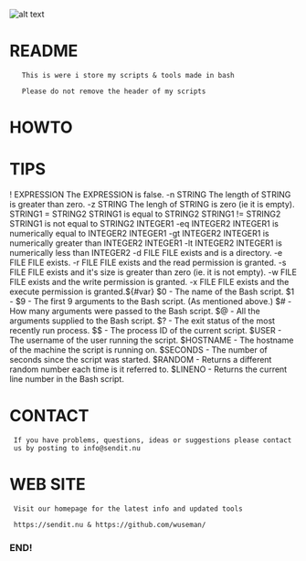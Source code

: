 ![alt text](https://sendit.nu/f/9ym%21h%3FmGl42ctJ.png)

# README

       This is were i store my scripts & tools made in bash
  
       Please do not remove the header of my scripts

# HOWTO

# TIPS

! EXPRESSION    The EXPRESSION is false.
-n STRING       The length of STRING is greater than zero.
-z STRING       The lengh of STRING is zero (ie it is empty).
STRING1 = STRING2       STRING1 is equal to STRING2
STRING1 != STRING2      STRING1 is not equal to STRING2
INTEGER1 -eq INTEGER2   INTEGER1 is numerically equal to INTEGER2
INTEGER1 -gt INTEGER2   INTEGER1 is numerically greater than INTEGER2
INTEGER1 -lt INTEGER2   INTEGER1 is numerically less than INTEGER2
-d FILE FILE exists and is a directory.
-e FILE FILE exists.
-r FILE FILE exists and the read permission is granted.
-s FILE FILE exists and it's size is greater than zero (ie. it is not empty).
-w FILE FILE exists and the write permission is granted.
-x FILE FILE exists and the execute permission is granted.${#var}
$0 - The name of the Bash script.
$1 - $9 - The first 9 arguments to the Bash script. (As mentioned above.)
$# - How many arguments were passed to the Bash script.
$@ - All the arguments supplied to the Bash script.
$? - The exit status of the most recently run process.
$$ - The process ID of the current script.
$USER - The username of the user running the script.
$HOSTNAME - The hostname of the machine the script is running on.
$SECONDS - The number of seconds since the script was started.
$RANDOM - Returns a different random number each time is it referred to.
$LINENO - Returns the current line number in the Bash script.

# CONTACT

     If you have problems, questions, ideas or suggestions please contact
     us by posting to info@sendit.nu

# WEB SITE

     Visit our homepage for the latest info and updated tools

     https://sendit.nu & https://github.com/wuseman/

### END!



